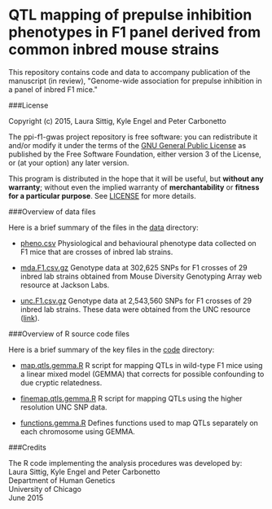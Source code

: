 # QTL mapping of prepulse inhibition phenotypes in F1 panel derived from common inbred mouse strains

This repository contains code and data to accompany publication of the
manuscript (in review), "Genome-wide association for prepulse
inhibition in a panel of inbred F1 mice."

###License

Copyright (c) 2015, Laura Sittig, Kyle Engel and Peter Carbonetto

The ppi-f1-gwas project repository is free software: you can redistribute
it and/or modify it under the terms of the
[GNU General Public License](http://www.gnu.org/licenses/gpl.html) as
published by the Free Software Foundation, either version 3 of the
License, or (at your option) any later version.

This program is distributed in the hope that it will be useful, but
**without any warranty**; without even the implied warranty of
**merchantability** or **fitness for a particular purpose**. See
[LICENSE](LICENSE) for more details.

###Overview of data files

Here is a brief summary of the files in the [data](data) directory:

+ [pheno.csv](data/pheno.csv) Physiological and behavioural phenotype
data collected on F1 mice that are crosses of inbred lab strains.

+ [mda.F1.csv.gz](data/mda.F1.csv.gz) Genotype data at 302,625 SNPs
for F1 crosses of 29 inbred lab strains obtained from Mouse Diversity
Genotyping Array web resource at Jackson Labs.

+ [unc.F1.csv.gz](data/unc.F1.csv.gz) Genotype data at 2,543,560 SNPs
for F1 crosses of 29 inbred lab strains. These data were obtained from
the UNC resource ([link](http://csbio.unc.edu/imputation)).

###Overview of R source code files

Here is a brief summary of the key files in the [code](code) directory:

+ [map.qtls.gemma.R](data/map.qtls.gemma.R) R script for mapping QTLs
in wild-type F1 mice using a linear mixed model (GEMMA) that corrects
for possible confounding to due cryptic relatedness.

+ [finemap.qtls.gemma.R](data/finemap.qtls.gemma.R) R script for
mapping QTLs using the higher resolution UNC SNP data.

+ [functions.gemma.R](data/functions.gemma.R) Defines functions used
to map QTLs separately on each chromosome using GEMMA.

###Credits

The R code implementing the analysis procedures was developed by:<br>
Laura Sittig, Kyle Engel and Peter Carbonetto<br>
Department of Human Genetics<br>
University of Chicago<br>
June 2015


